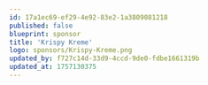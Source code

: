 ```yaml
---
id: 17a1ec69-ef29-4e92-83e2-1a3809081218
published: false
blueprint: sponsor
title: 'Krispy Kreme'
logo: sponsors/Krispy-Kreme.png
updated_by: f727c14d-33d9-4ccd-9de0-fdbe1661319b
updated_at: 1757130375
---
```

